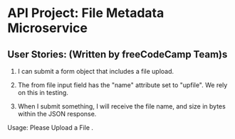# API Project: File Metadata Microservice

## User Stories: (Written by freeCodeCamp Team)s

1. I can submit a form object that includes a file upload.

2. The from file input field has the "name" attribute set to "upfile". We rely on this in testing.

3. When I submit something, I will receive the file name, and size in bytes within the JSON response.

Usage:
Please Upload a File .